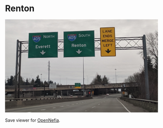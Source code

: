 # Renton

![Renton](./static/renton.png)

Save viewer for [OpenNefia](https://github.com/Ruin0x11/OpenNefia).
